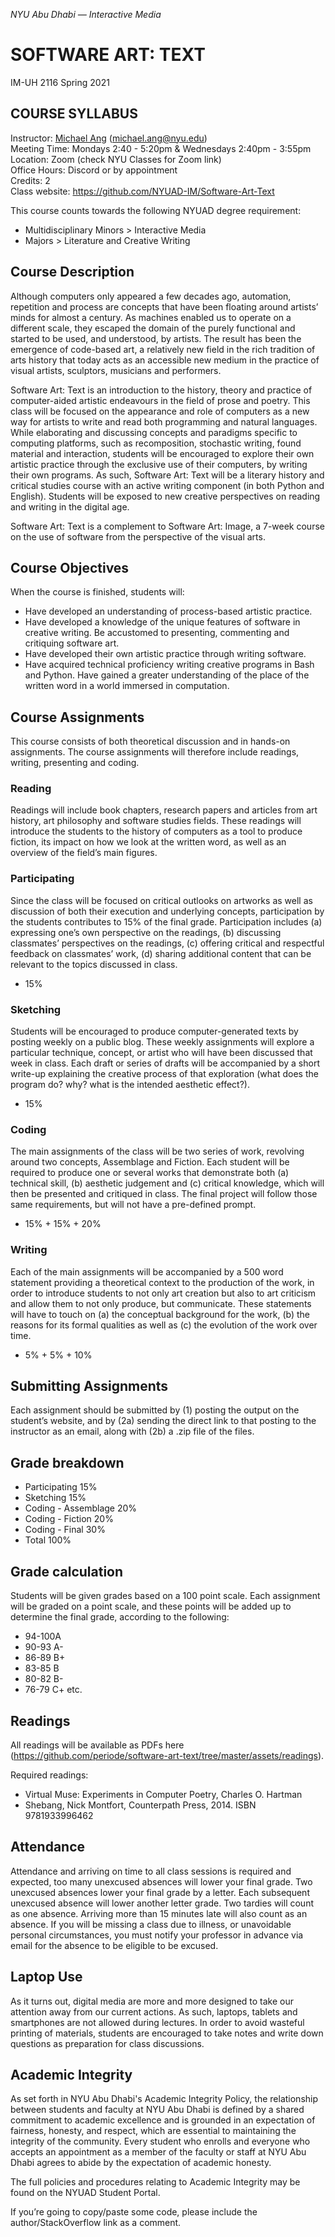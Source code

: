 _NYU Abu Dhabi — Interactive Media_
# SOFTWARE ART: TEXT

IM-UH 2116 Spring 2021<br/>
## COURSE SYLLABUS
Instructor: [Michael Ang](https://michaelang.com) (michael.ang@nyu.edu)<br/>
Meeting Time: Mondays 2:40 - 5:20pm & Wednesdays 2:40pm - 3:55pm<br/>
Location: Zoom (check NYU Classes for Zoom link)</br>
Office Hours: Discord or by appointment</br>
Credits: 2<br/>
Class website: https://github.com/NYUAD-IM/Software-Art-Text

This course counts towards the following NYUAD degree requirement:

* Multidisciplinary Minors > Interactive Media
* Majors > Literature and Creative Writing

## Course Description
Although computers only appeared a few decades ago, automation, repetition and process are concepts that have been floating around artists’ minds for almost a century. As machines enabled us to operate on a different scale, they escaped the domain of the purely functional and started to be used, and understood, by artists. The result has been the emergence of code-based art, a relatively new field in the rich tradition of arts history that today acts as an accessible new medium in the practice of visual artists, sculptors, musicians and performers.

Software Art: Text is an introduction to the history, theory and practice of computer-aided artistic endeavours in the field of prose and poetry. This class will be focused on the appearance and role of computers as a new way for artists to write and read both programming and natural languages. While elaborating and discussing concepts and paradigms specific to computing platforms, such as recomposition, stochastic writing, found material and interaction, students will be encouraged to explore their own artistic practice through the exclusive use of their computers, by writing their own programs. As such, Software Art: Text will be a literary history and critical studies course with an active writing component (in both Python and English). Students will be exposed to new creative perspectives on reading and writing in the digital age.

Software Art: Text is a complement to Software Art: Image, a 7-week course on the use of software from the perspective of the visual arts.

## Course Objectives
When the course is finished, students will:
* Have developed an understanding of process-based artistic practice.
* Have developed a knowledge of the unique features of software in creative writing. Be accustomed to presenting, commenting and critiquing software art.
* Have developed their own artistic practice through writing software.
* Have acquired technical proficiency writing creative programs in Bash and Python. Have gained a greater understanding of the place of the written word in a world immersed in computation.

## Course Assignments
This course consists of both theoretical discussion and in hands-on assignments. The course assignments will therefore include readings, writing, presenting and coding.

### Reading
Readings will include book chapters, research papers and articles from art history, art philosophy and software studies fields. These readings will introduce the students to the history of computers as a tool to produce fiction, its impact on how we look at the written word, as well as an overview of the field’s main figures.

### Participating
Since the class will be focused on critical outlooks on artworks as well as discussion of both their execution and underlying concepts, participation by the students contributes to 15% of the final grade. Participation includes (a) expressing one’s own perspective on the readings, (b) discussing classmates’ perspectives on the readings, (c) offering critical and respectful feedback on classmates’ work, (d) sharing additional content that can be relevant to the topics discussed in class.
* 15%

### Sketching
Students will be encouraged to produce computer-generated texts by posting weekly on a public blog. These weekly assignments will explore a particular technique, concept, or artist who will have been discussed that week in class. Each draft or series of drafts will be accompanied by a short write-up explaining the creative process of that exploration (what does the program do? why? what is the intended aesthetic effect?).
* 15%

### Coding
The main assignments of the class will be two series of work, revolving around two concepts, Assemblage and Fiction. Each student will be required to produce one or several works that demonstrate both (a) technical skill, (b) aesthetic judgement and (c) critical knowledge, which will then be presented and critiqued in class. The final project will follow those same requirements, but will not have a pre-defined prompt.
* 15% + 15% + 20%

### Writing
Each of the main assignments will be accompanied by a 500 word statement providing a theoretical context to the production of the work, in order to introduce students to not only art creation but also to art criticism and allow them to not only produce, but communicate. These statements will have to touch on (a) the conceptual background for the work, (b) the reasons for its formal qualities as well as (c) the evolution of the work over time.
* 5% + 5% + 10%

## Submitting Assignments
Each assignment should be submitted by (1) posting the output on the student’s website, and by (2a) sending the direct link to that posting to the instructor as an email, along with (2b) a .zip file of the files.

## Grade breakdown
* Participating 15%
* Sketching 15%
* Coding - Assemblage 20%
* Coding - Fiction 20%
* Coding - Final 30%
* Total 100%

## Grade calculation

Students will be given grades based on a 100 point scale. Each assignment will be graded on a point scale, and these points will be added up to determine the final grade, according to the following:
* 94-100A
* 90-93 A-
* 86-89 B+
* 83-85 B
* 80-82 B-
* 76-79 C+ etc.

## Readings
 
All readings will be available as PDFs here (https://github.com/periode/software-art-text/tree/master/assets/readings).

Required readings:
* Virtual Muse: Experiments in Computer Poetry, Charles O. Hartman
* Shebang, Nick Montfort, Counterpath Press, 2014. ISBN 9781933996462


## Attendance
Attendance and arriving on time to all class sessions is required and expected, too many unexcused absences will lower your final grade. Two unexcused absences lower your final grade by a letter. Each subsequent unexcused absence will lower another letter grade. Two tardies will count as one absence. Arriving more than 15 minutes late will also count as an absence. If you will be missing a class due to illness, or unavoidable personal circumstances, you must notify your professor in advance via email for the absence to be eligible to be excused.

## Laptop Use
As it turns out, digital media are more and more designed to take our attention away from our current actions. As such, laptops, tablets and smartphones are not allowed during lectures. In order to avoid wasteful printing of materials, students are encouraged to take notes and write down questions as preparation for class discussions.

## Academic Integrity
As set forth in NYU Abu Dhabi's Academic Integrity Policy, the relationship between students and faculty at NYU Abu Dhabi is defined by a shared commitment to academic excellence and is grounded in an expectation of fairness, honesty, and respect, which are essential to maintaining the integrity of the community. Every student who enrolls and everyone who accepts an appointment as a member of the faculty or staff at NYU Abu Dhabi agrees to abide by the expectation of academic honesty.

The full policies and procedures relating to Academic Integrity may be found on the NYUAD
Student Portal.

If you’re going to copy/paste some code, please include the author/StackOverflow link as a comment.
